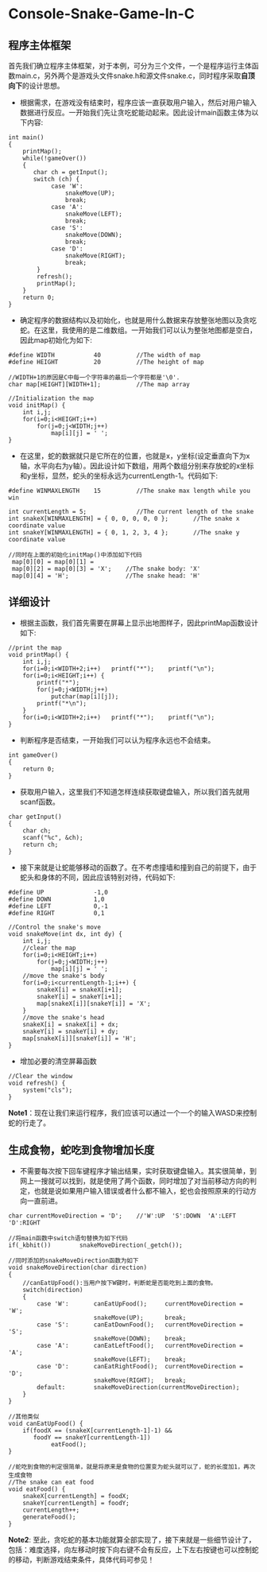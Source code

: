 # Console-Snake-Game-In-C
## 程序主体框架
首先我们确立程序主体框架，对于本例，可分为三个文件，一个是程序运行主体函数main.c，另外两个是游戏头文件snake.h和源文件snake.c，同时程序采取**自顶向下**的设计思想。
- 根据需求，在游戏没有结束时，程序应该一直获取用户输入，然后对用户输入数据进行反应。一开始我们先让贪吃蛇能动起来。因此设计main函数主体为以下内容:
```
int main()
{
    printMap();
    while(!gameOver())
    {
       char ch = getInput();
       switch (ch) {
            case 'W':
                snakeMove(UP);
                break;
            case 'A':
                snakeMove(LEFT);
                break;
            case 'S':
                snakeMove(DOWN);
                break;
            case 'D':
                snakeMove(RIGHT);
                break;
        }
        refresh();
        printMap();
    }
    return 0;
}
```
- 确定程序的数据结构以及初始化，也就是用什么数据来存放整张地图以及贪吃蛇。在这里，我使用的是二维数组。一开始我们可以认为整张地图都是空白，因此map初始化为如下:
```
#define WIDTH           40          //The width of map
#define HEIGHT          20          //The height of map

//WIDTH+1的原因是C中每一个字符串的最后一个字符都是'\0'.
char map[HEIGHT][WIDTH+1];          //The map array

//Initialization the map
void initMap() {
    int i,j;
    for(i=0;i<HEIGHT;i++)
        for(j=0;j<WIDTH;j++)
            map[i][j] = ' ';
}
```
- 在这里，蛇的数据就只是它所在的位置，也就是x，y坐标(设定垂直向下为x轴，水平向右为y轴）。因此设计如下数组，用两个数组分别来存放蛇的x坐标和y坐标，显然，蛇头的坐标永远为currentLength-1。代码如下:
```
#define WINMAXLENGTH    15          //The snake max length while you win

int currentLength = 5;              //The current length of the snake
int snakeX[WINMAXLENGTH] = { 0, 0, 0, 0, 0 };       //The snake x coordinate value
int snakeY[WINMAXLENGTH] = { 0, 1, 2, 3, 4 };       //The snake y coordinate value

//同时在上面的初始化initMap()中添加如下代码
 map[0][0] = map[0][1] =
 map[0][2] = map[0][3] = 'X';    //The snake body: 'X'
 map[0][4] = 'H';                //The snake head: 'H'
```

## 详细设计
- 根据主函数，我们首先需要在屏幕上显示出地图样子，因此printMap函数设计如下:
```
//print the map
void printMap() {
    int i,j;
    for(i=0;i<WIDTH+2;i++)   printf("*");    printf("\n");
    for(i=0;i<HEIGHT;i++) {
        printf("*");
        for(j=0;j<WIDTH;j++)
            putchar(map[i][j]);
        printf("*\n");
    }
    for(i=0;i<WIDTH+2;i++)   printf("*");    printf("\n");
}
```
- 判断程序是否结束，一开始我们可以认为程序永远也不会结束。
```
int gameOver()
{
	return 0;
}
```
- 获取用户输入，这里我们不知道怎样连续获取键盘输入，所以我们首先就用scanf函数。
```
char getInput()
{
	char ch;
	scanf("%c", &ch);
	return ch;
}
```
- 接下来就是让蛇能够移动的函数了。在不考虑撞墙和撞到自己的前提下，由于蛇头和身体的不同，因此应该特别对待，代码如下:
```
#define UP              -1,0
#define DOWN            1,0
#define LEFT            0,-1
#define RIGHT           0,1

//Control the snake's move
void snakeMove(int dx, int dy) {
    int i,j;
    //clear the map
    for(i=0;i<HEIGHT;i++)
        for(j=0;j<WIDTH;j++)
            map[i][j] = ' ';
    //move the snake's body
    for(i=0;i<currentLength-1;i++) {
        snakeX[i] = snakeX[i+1];
        snakeY[i] = snakeY[i+1];
        map[snakeX[i]][snakeY[i]] = 'X';
    }
    //move the snake's head
    snakeX[i] = snakeX[i] + dx;
    snakeY[i] = snakeY[i] + dy;
    map[snakeX[i]][snakeY[i]] = 'H';
}
```
- 增加必要的清空屏幕函数
```
//Clear the window
void refresh() {
    system("cls");
}
```
**Note1**：现在让我们来运行程序，我们应该可以通过一个一个的输入WASD来控制蛇的行走了。

## 生成食物，蛇吃到食物增加长度
- 不需要每次按下回车键程序才输出结果，实时获取键盘输入。其实很简单，到网上一搜就可以找到，就是使用了两个函数，同时增加了对当前移动方向的判定，也就是说如果用户输入错误或者什么都不输入，蛇也会按照原来的行动方向一直前进。
```
char currentMoveDirection = 'D';    //'W':UP  'S':DOWN  'A':LEFT  'D':RIGHT

//将main函数中switch语句替换为如下代码
if(_kbhit())        snakeMoveDirection(_getch());

//同时添加的snakeMoveDirection函数为如下
void snakeMoveDirection(char direction)
{
	//canEatUpFood():当用户按下W键时，判断蛇是否能吃到上面的食物。
    switch(direction)
    {
        case 'W':       canEatUpFood();     currentMoveDirection = 'W';
                        snakeMove(UP);      break;
        case 'S':       canEatDownFood();   currentMoveDirection = 'S';
                        snakeMove(DOWN);    break;
        case 'A':       canEatLeftFood();   currentMoveDirection = 'A';
                        snakeMove(LEFT);    break;
        case 'D':       canEatRightFood();  currentMoveDirection = 'D';
                        snakeMove(RIGHT);   break;
        default:        snakeMoveDirection(currentMoveDirection);
    }
}

//其他类似
void canEatUpFood() {
    if(foodX == (snakeX[currentLength-1]-1) &&
       foodY == snakeY[currentLength-1])
            eatFood();
}

//蛇吃到食物的判定很简单，就是将原来是食物的位置变为蛇头就可以了，蛇的长度加1，再次生成食物
//The snake can eat food
void eatFood() {
    snakeX[currentLength] = foodX;
    snakeY[currentLength] = foodY;
    currentLength++;
    generateFood();
}
```
**Note2**: 至此，贪吃蛇的基本功能就算全部实现了，接下来就是一些细节设计了，包括：难度选择，向左移动时按下向右键不会有反应，上下左右按键也可以控制蛇的移动，判断游戏结束条件，具体代码可参见！[](https://github.com/JeyserYang/Snake-game-in-C/blob/v1.0/src/snake.c)